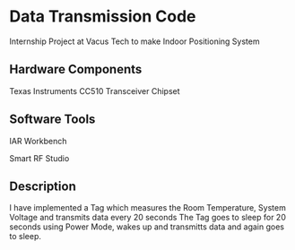 # Data Transmission Code
Internship Project at Vacus Tech to make Indoor Positioning System

## Hardware Components 
Texas Instruments CC510 Transceiver Chipset

## Software Tools
IAR Workbench 

Smart RF Studio

## Description

I have implemented a Tag which measures the Room Temperature, System Voltage and transmits data every 20 seconds 
The Tag goes to sleep for 20 seconds using Power Mode, wakes up and transmitts data and again goes to sleep.
